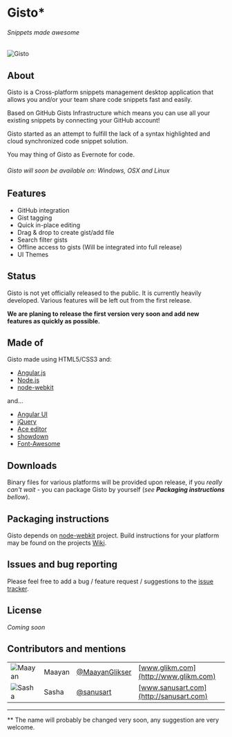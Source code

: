 # Gisto*

###### Snippets made awesome

![Gisto](http://gisto.github.io/img/single-gist.png "Gisto")

## About

Gisto is a Cross-platform snippets management desktop application that allows you and/or your team share code snippets fast and easily.

Based on GitHub Gists Infrastructure which means you can use all your existing snippets by connecting your GitHub account!

Gisto started as an attempt to fulfill the lack of a syntax highlighted and cloud synchronized code snippet solution. 

You may thing of Gisto as Evernote for code.

###### Gisto will soon be available on: Windows, OSX and Linux

## Features

* GitHub integration
* Gist tagging
* Quick in-place editing
* Drag & drop to create gist/add file
* Search filter gists
* Offline access to gists (Will be integrated into full release)
* UI Themes

## Status

Gisto is not yet officially released to the public. It is currently heavily developed. Various features will be left out from the first release.

**We are planing to release the first version very soon and add new features as quickly as possible.**

## Made of

Gisto made using HTML5/CSS3 and:

* [Angular.js](http://angularjs.org/) 
* [Node.js](http://nodejs.org/)
* [node-webkit](https://github.com/rogerwang/node-webkit)

and...

* [Angular UI](http://angular-ui.github.io/)
* [jQuery](http://jquery.com/)
* [Ace editor](http://ajaxorg.github.io/ace/)
* [showdown](https://github.com/coreyti/showdown)
* [Font-Awesome](http://fortawesome.github.io/Font-Awesome/)

## Downloads

Binary files for various platforms will be provided upon release, if you *really can't wait* - you can package Gisto by yourself (*see **Packaging instructions** bellow*).

## Packaging instructions

Gisto depends on [node-webkit](https://github.com/rogerwang/node-webkit) project. Build instructions for your platform may be found on the projects [Wiki](https://github.com/rogerwang/node-webkit/wiki/How-to-package-and-distribute-your-apps#make-a-package).

## Issues and bug reporting

Please feel free to add a bug / feature request / suggestions to the [issue tracker]( https://github.com/Gisto/gisto/issues).


## License

*Coming soon*

## Contributors and mentions

|||||
| ------------- |:-------------|:-----|:-----|
| ![Maayan](http://www.gravatar.com/avatar/3a615b34ef2060face8fcd481c6377e1?s=50 "Maayan") | Maayan | [@MaayanGlikser](https://twitter.com/MaayanGlikser) | [www.glikm.com](http://www.glikm.com) |
| ![Sasha](http://www.gravatar.com/avatar/7ddad1a9a1c8de452badaf82b6c30c76?s=50 "Sasha") | Sasha | [@sanusart](https://twitter.com/sanusart) | [www.sanusart.com](http://sanusart.com) |

---

** The name will probably be changed very soon, any suggestion are very welcome.
